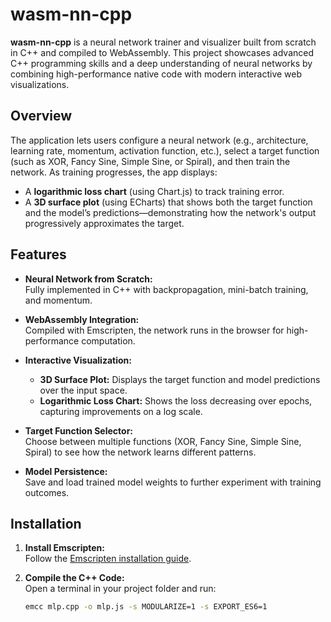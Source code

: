 # wasm-nn-cpp

**wasm-nn-cpp** is a neural network trainer and visualizer built from scratch in C++ and compiled to WebAssembly. This project showcases advanced C++ programming skills and a deep understanding of neural networks by combining high-performance native code with modern interactive web visualizations.

## Overview

The application lets users configure a neural network (e.g., architecture, learning rate, momentum, activation function, etc.), select a target function (such as XOR, Fancy Sine, Simple Sine, or Spiral), and then train the network. As training progresses, the app displays:
- A **logarithmic loss chart** (using Chart.js) to track training error.
- A **3D surface plot** (using ECharts) that shows both the target function and the model’s predictions—demonstrating how the network's output progressively approximates the target.

## Features

- **Neural Network from Scratch:**  
  Fully implemented in C++ with backpropagation, mini-batch training, and momentum.
  
- **WebAssembly Integration:**  
  Compiled with Emscripten, the network runs in the browser for high-performance computation.

- **Interactive Visualization:**  
  - **3D Surface Plot:** Displays the target function and model predictions over the input space.
  - **Logarithmic Loss Chart:** Shows the loss decreasing over epochs, capturing improvements on a log scale.
  
- **Target Function Selector:**  
  Choose between multiple functions (XOR, Fancy Sine, Simple Sine, Spiral) to see how the network learns different patterns.
  
- **Model Persistence:**  
  Save and load trained model weights to further experiment with training outcomes.

## Installation

1. **Install Emscripten:**  
   Follow the [Emscripten installation guide](https://emscripten.org/docs/getting_started/downloads.html).

2. **Compile the C++ Code:**  
   Open a terminal in your project folder and run:
   ```bash
   emcc mlp.cpp -o mlp.js -s MODULARIZE=1 -s EXPORT_ES6=1
